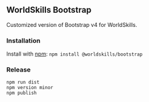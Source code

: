 ## WorldSkills Bootstrap

Customized version of Bootstrap v4 for WorldSkills.

### Installation

Install with [npm](https://www.npmjs.com/): `npm install @worldskills/bootstrap`

### Release

```
npm run dist
npm version minor
npm publish
```
